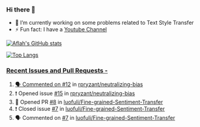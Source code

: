 ### Hi there 👋


<!-- **aflah02/aflah02** is a ✨ _special_ ✨ repository because its `README.md` (this file) appears on your GitHub profile. -->

<!-- Here are some ideas to get you started: -->

- 🔭 I’m currently working on some problems related to Text Style Transfer
- ⚡ Fun fact: I have a [Youtube Channel](https://www.youtube.com/channel/UCwab-Xf38Sd7QsxVPoS0cgA)
<!-- - 👯 I’m looking to collaborate on  -->
<!-- - 🤔 I’m looking for help with ... -->
<!-- - 💬 Ask me about ... -->
<!-- - 📫 How to reach me: ... -->
<!-- - 😄 Pronouns: ... -->

<!--  -->

[![Aflah's GitHub stats](https://github-readme-stats.vercel.app/api?username=aflah02&hide=stars&count_private=true&show_icons=true&theme=dark)](https://github.com/anuraghazra/github-readme-stats)

[![Top Langs](https://github-readme-stats.vercel.app/api/top-langs/?username=aflah02&theme=dark&layout=compact)](https://github.com/anuraghazra/github-readme-stats)
<a href="https://github.com/anuraghazra/github-readme-stats">

 ### Recent Issues and Pull Requests - 
<!--START_SECTION:activity-->
1. 🗣 Commented on [#12](https://github.com/rpryzant/neutralizing-bias/issues/12) in [rpryzant/neutralizing-bias](https://github.com/rpryzant/neutralizing-bias)
2. ❗️ Opened issue [#15](https://github.com/rpryzant/neutralizing-bias/issues/15) in [rpryzant/neutralizing-bias](https://github.com/rpryzant/neutralizing-bias)
3. 💪 Opened PR [#8](https://github.com/luofuli/Fine-grained-Sentiment-Transfer/pull/8) in [luofuli/Fine-grained-Sentiment-Transfer](https://github.com/luofuli/Fine-grained-Sentiment-Transfer)
4. ❗️ Closed issue [#7](https://github.com/luofuli/Fine-grained-Sentiment-Transfer/issues/7) in [luofuli/Fine-grained-Sentiment-Transfer](https://github.com/luofuli/Fine-grained-Sentiment-Transfer)
5. 🗣 Commented on [#7](https://github.com/luofuli/Fine-grained-Sentiment-Transfer/issues/7) in [luofuli/Fine-grained-Sentiment-Transfer](https://github.com/luofuli/Fine-grained-Sentiment-Transfer)
<!--END_SECTION:activity-->
